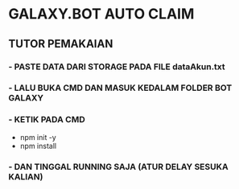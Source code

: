 # GALAXY.BOT AUTO CLAIM

## TUTOR PEMAKAIAN
### - PASTE DATA DARI STORAGE PADA FILE dataAkun.txt
### - LALU BUKA CMD DAN MASUK KEDALAM FOLDER BOT GALAXY
### - KETIK PADA CMD 
- npm init -y
- npm install 
### - DAN TINGGAL RUNNING SAJA (ATUR DELAY SESUKA KALIAN)
